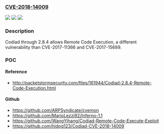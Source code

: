 ### [CVE-2018-14009](https://cve.mitre.org/cgi-bin/cvename.cgi?name=CVE-2018-14009)
![](https://img.shields.io/static/v1?label=Product&message=n%2Fa&color=blue)
![](https://img.shields.io/static/v1?label=Version&message=n%2Fa%20&color=brightgreen)
![](https://img.shields.io/static/v1?label=Vulnerability&message=n%2Fa&color=brightgreen)

### Description

Codiad through 2.8.4 allows Remote Code Execution, a different vulnerability than CVE-2017-11366 and CVE-2017-15689.

### POC

#### Reference
- http://packetstormsecurity.com/files/161944/Codiad-2.8.4-Remote-Code-Execution.html

#### Github
- https://github.com/ARPSyndicate/cvemon
- https://github.com/MarioLezzi92/Inferno-1.1
- https://github.com/WangYihang/Codiad-Remote-Code-Execute-Exploit
- https://github.com/hidog123/Codiad-CVE-2018-14009


